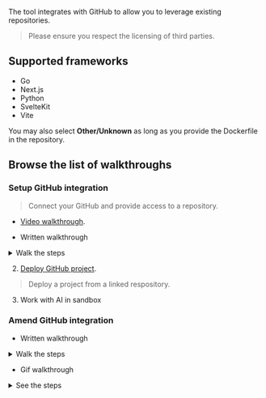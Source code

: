 The tool integrates with GitHub to allow you to leverage existing repositories.

> Please ensure you respect the licensing of third parties.

## Supported frameworks

- Go
- Next.js
- Python
- SvelteKit
- Vite

You may also select **Other/Unknown** as long as you provide the Dockerfile in the repository.

## Browse the list of walkthroughs

### Setup GitHub integration

> Connect your GitHub and provide access to a repository.

- [Video walkthrough](https://github.com/NodeOps-app/beta-deploy/issues/4#issuecomment-3311163783).

- Written walkthrough

<details>
  <summary>Walk the steps</summary>

1. Logged into the app, click on **New Project**.
2. Click on **Import Github Repository**.
3. Decide between **All repositories** and **Only select repositories**.
4. If selecting, choose the relevant repos (you can always configure the access from GitHub again later).
5. Click on **Install**.
6. Verify according to your GitHub verification method.

> You may need to re-login if this issue was not fixed yet!

</details>

2. [Deploy GitHub project](https://github.com/NodeOps-app/beta-deploy/issues/4#issuecomment-3311555723).
> Deploy a project from a linked respository.

3. Work with AI in sandbox

<!-- todo -->

### Amend GitHub integration

- Written walkthrough

<details>
  <summary>Walk the steps</summary>

1. Logged into your GitHub > Your profile pic > Settings → [Integrations] Applications.
2. Select the tab **Installed GitHub Apps** > NodeOps Build0 > click Configure
3. You may:
- Suspend your installation: click **Suspend**
- Uninstall the app: click **Uninstall**
- Curate the repository access list

</details>

- Gif walkthrough

<details>
  <summary>See the steps</summary>

![Uninstall app](/Static/Gifs/disconnect-autogen-app.gif)

</details>


